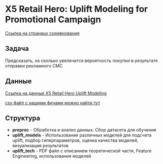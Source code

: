 # X5 Retail Hero: Uplift Modeling for Promotional Campaign
[Ссылка на страницу соревнования](https://ods.ai/competitions/x5-retailhero-uplift-modeling)

## Задача 
Предсказать, на сколько увеличится вероятность покупки в результате отправки рекламного СМС

## Данные
[Ссылка на данные X5 Retail Hero Uplift Modeling](https://ods.ai/competitions/x5-retailhero-uplift-modeling/data)

[csv файл с нашими фичами можно найти тут](https://drive.google.com/file/d/19qqi3kG1dEiHOp_sLfvwz-MJP6NXrTaa/view)
## Структура
- **preproc** - Обработка и анализ данных. Сбор датасета для обучения
- **uplift_models** - Использование различных моделей для подсчета uplift, подбор гиперпараметров, оценка качества моделей, визуализация результатов
- **uplift_tech** - PDF файл с описанием теоретической части, Feature Engineering, использования моделей
